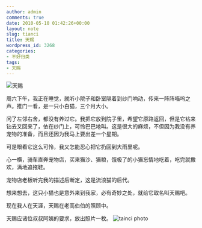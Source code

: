 ```yaml
---
author: admin
comments: true
date: 2010-05-10 01:42:26+00:00
layout: note
slug: tianci
title: 天赐
wordpress_id: 3268
categories:
- 不好归类
tags:
- 天赐
---
```


![天赐](http://www.baibanbao.net/wp-content/uploads/2010/05/tianci.jpg)

周六下午，我正在睡觉，就听小院子和卧室隔着到纱门响动，传来一阵阵喵呜之声。推门一看，是一只小白猫，三个月大小。

问了左邻右舍，都没有养过它。我把它放到院子里，希望它原路返回，但是它钻来钻去又回来了，依在纱门上，可怜巴巴地叫。这是很大的麻烦，不但因为我没有养宠物的准备，而且还因为我马上要出差一个星期。

可是眼看它这么可怜，我又怎能忍心把它扔回到大雨里呢。

心一横，骑车直奔宠物店，买来猫沙、猫粮，饿极了的小猫忘情地吃着，吃完就撒欢，满地追拖鞋。

宠物店老板听完我的描述后断定，这是流浪猫的后代。

想来想去，这只小猫也是意外来到我家，必有奇妙之处，就给它取名叫天赐吧。

现在我人在天涯，天赐在老高伯伯的照顾中。

天赐应诸位叔叔阿姨的要求，放出照片一枚。
![tainci photo](http://www.baibanbao.net/wp-content/uploads/2010/05/tianci-photo1.jpg)


